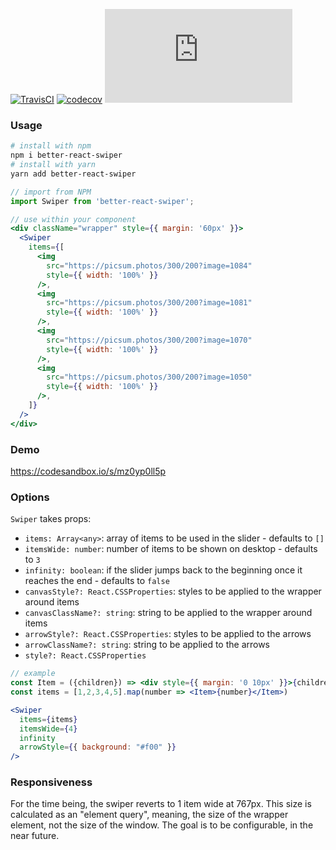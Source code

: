 [![TravisCI](https://travis-ci.org/veksen/better-react-swiper.svg?branch=master)](https://travis-ci.org/veksen/better-react-swiper)
[![codecov](https://codecov.io/gh/veksen/better-react-swiper/branch/master/graph/badge.svg)](https://codecov.io/gh/veksen/better-react-swiper)
[![gzip size](http://img.badgesize.io/https://unpkg.com/better-react-swiper@latest/dist/better-react-swiper.umd.production.js?compression=gzip)](https://unpkg.com/better-react-swiper@latest/dist/better-react-swiper.umd.production.js)

### Usage

```sh
# install with npm
npm i better-react-swiper
# install with yarn
yarn add better-react-swiper
```

```js
// import from NPM
import Swiper from 'better-react-swiper';
```

```jsx
// use within your component
<div className="wrapper" style={{ margin: '60px' }}>
  <Swiper
    items={[
      <img
        src="https://picsum.photos/300/200?image=1084"
        style={{ width: '100%' }}
      />,
      <img
        src="https://picsum.photos/300/200?image=1081"
        style={{ width: '100%' }}
      />,
      <img
        src="https://picsum.photos/300/200?image=1070"
        style={{ width: '100%' }}
      />,
      <img
        src="https://picsum.photos/300/200?image=1050"
        style={{ width: '100%' }}
      />,
    ]}
  />
</div>
```

### Demo

https://codesandbox.io/s/mz0yp0ll5p

### Options

`Swiper` takes props:

- `items: Array<any>`: array of items to be used in the slider - defaults to `[]`
- `itemsWide: number`: number of items to be shown on desktop - defaults to `3`
- `infinity: boolean`: if the slider jumps back to the beginning once it reaches the end - defaults to `false`
- `canvasStyle?: React.CSSProperties`: styles to be applied to the wrapper around items
- `canvasClassName?: string`: string to be applied to the wrapper around items
- `arrowStyle?: React.CSSProperties`: styles to be applied to the arrows
- `arrowClassName?: string`: string to be applied to the arrows
- `style?: React.CSSProperties`

```jsx
// example
const Item = ({children}) => <div style={{ margin: '0 10px' }}>{children}</div>
const items = [1,2,3,4,5].map(number => <Item>{number}</Item>)

<Swiper
  items={items}
  itemsWide={4}
  infinity
  arrowStyle={{ background: "#f00" }}
/>
```

### Responsiveness

For the time being, the swiper reverts to 1 item wide at 767px. This size is calculated as an "element query", meaning, the size of the wrapper element, not the size of the window. The goal is to be configurable, in the near future.
